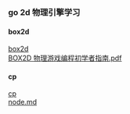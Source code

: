 ### go 2d 物理引擎学习
#### box2d
[box2d](box2d)<br>
[BOX2D 物理游戏编程初学者指南.pdf](box2d/BOX2D%20%E7%89%A9%E7%90%86%E6%B8%B8%E6%88%8F%E7%BC%96%E7%A8%8B%E5%88%9D%E5%AD%A6%E8%80%85%E6%8C%87%E5%8D%97.pdf)
#### cp
[cp](cp)<br>
[node.md](node.md)